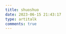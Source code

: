 ```yaml
---
title: shuoshuo
date: 2023-06-15 21:43:17
type: artitalk
comments: true
---
```

<script type="text/javascript" src="https://unpkg.com/artitalk"></script>
<div id="artitalk_main"></div>

<script>
  new Artitalk({
    appId: 'giUOYfKbZte4iUcuZeWHv5V0-MdYXbMMI'
    appKey: 'PaThTOIHI3iksEz1c4wu4RBs'
  })
</script>